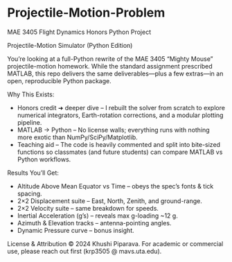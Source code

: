 # Projectile-Motion-Problem
MAE 3405 Flight Dynamics Honors Python Project

Projectile-Motion Simulator (Python Edition)

You’re looking at a full-Python rewrite of the MAE 3405 “Mighty Mouse” projectile-motion homework. While the standard assignment prescribed MATLAB, this repo delivers the same deliverables—plus a few extras—in an open, reproducible Python package.

Why This Exists:
- Honors credit ➜ deeper dive – I rebuilt the solver from scratch to explore numerical integrators, Earth-rotation corrections, and a modular plotting pipeline.
- MATLAB → Python – No license walls; everything runs with nothing more exotic than NumPy/SciPy/Matplotlib.
- Teaching aid – The code is heavily commented and split into bite-sized functions so classmates (and future students) can compare MATLAB vs Python workflows.

Results You’ll Get:
- Altitude Above Mean Equator vs Time – obeys the spec’s fonts & tick spacing.
- 2×2 Displacement suite – East, North, Zenith, and ground-range.
- 2×2 Velocity suite – same breakdown for speeds.
- Inertial Acceleration (g’s) – reveals max g-loading ~12 g.
- Azimuth & Elevation tracks – antenna-pointing angles.
- Dynamic Pressure curve – bonus insight.

License & Attribution
© 2024 Khushi Piparava. For academic or commercial use, please reach out first (krp3505 @ mavs.uta.edu).
